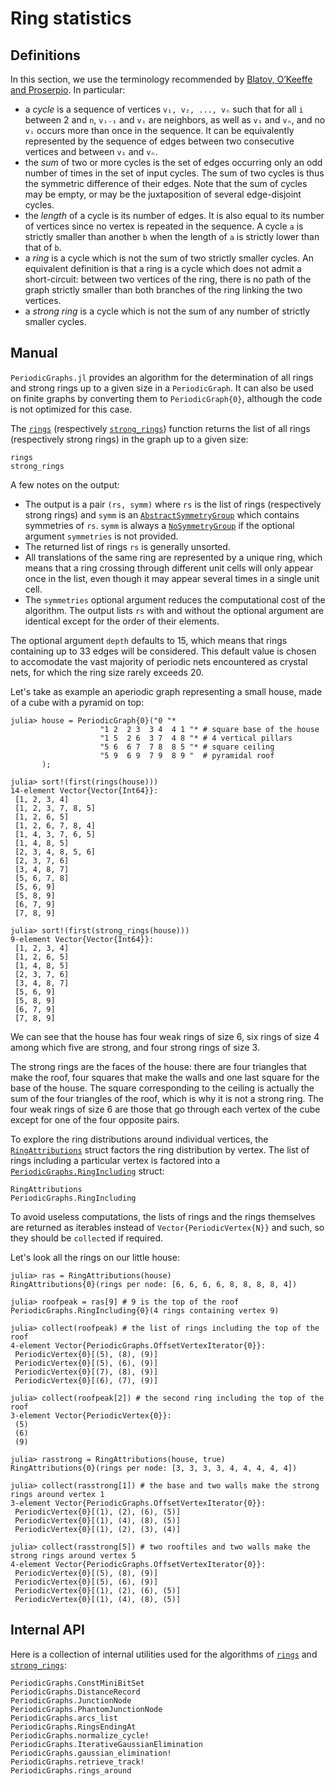 # Ring statistics

## Definitions

In this section, we use the terminology recommended by
[Blatov, O’Keeffe and Proserpio](https://doi.org/10.1016/j.jssc.2005.06.011).
In particular:
- a *cycle* is a sequence of vertices `v₁, v₂, ..., vₙ` such that for all `i` between 2 and
  `n`, `vᵢ₋₁` and `vᵢ` are neighbors, as well as `v₁` and `vₙ`, and no `vᵢ` occurs more
  than once in the sequence. It can be equivalently represented by the sequence of edges
  between two consecutive vertices and between `v₁` and `vₙ`.
- the *sum* of two or more cycles is the set of edges occurring only an odd number of times
  in the set of input cycles. The sum of two cycles is thus the symmetric difference of
  their edges. Note that the sum of cycles may be empty, or may be the juxtaposition of
  several edge-disjoint cycles.
- the *length* of a cycle is its number of edges. It is also equal to its number of
  vertices since no vertex is repeated in the sequence. A cycle `a` is strictly smaller
  than another `b` when the length of `a` is strictly lower than that of `b`.
- a *ring* is a cycle which is not the sum of two strictly smaller cycles. An equivalent
  definition is that a ring is a cycle which does not admit a short-circuit: between two
  vertices of the ring, there is no path of the graph strictly smaller than both branches
  of the ring linking the two vertices.
- a *strong ring* is a cycle which is not the sum of any number of strictly smaller cycles.

## Manual

`PeriodicGraphs.jl` provides an algorithm for the determination of all rings and strong
rings up to a given size in a `PeriodicGraph`.
It can also be used on finite graphs by converting them to `PeriodicGraph{0}`, although the
code is not optimized for this case.

The [`rings`](@ref) (respectively [`strong_rings`](@ref)) function returns the list of all
rings (respectively strong rings) in the graph up to a given size:

```@docs
rings
strong_rings
```

A few notes on the output:
- The output is a pair `(rs, symm)` where `rs` is the list of rings (respectively strong
  rings) and `symm` is an [`AbstractSymmetryGroup`](@ref) which contains symmetries of `rs`.
  `symm` is always a [`NoSymmetryGroup`](@ref) if the optional argument `symmetries` is not
  provided.
- The returned list of rings `rs` is generally unsorted.
- All translations of the same ring are represented by a unique ring, which means that a
  ring crossing through different unit cells will only appear once in the list, even though
  it may appear several times in a single unit cell.
- The `symmetries` optional argument reduces the computational cost of the algorithm.
  The output lists `rs` with and without the optional argument are identical except for the
  order of their elements.

The optional argument `depth` defaults to 15, which means that rings containing up to 33
edges will be considered. This default value is chosen to accomodate the vast majority of
periodic nets encountered as crystal nets, for which the ring size rarely exceeds 20.

Let's take as example an aperiodic graph representing a small house, made of a cube with
a pyramid on top:

```jldoctest house; setup=:(using PeriodicGraphs, Graphs)
julia> house = PeriodicGraph{0}("0 "*
                    "1 2  2 3  3 4  4 1 "* # square base of the house
                    "1 5  2 6  3 7  4 8 "* # 4 vertical pillars
                    "5 6  6 7  7 8  8 5 "* # square ceiling
                    "5 9  6 9  7 9  8 9 "  # pyramidal roof
       );

julia> sort!(first(rings(house)))
14-element Vector{Vector{Int64}}:
 [1, 2, 3, 4]
 [1, 2, 3, 7, 8, 5]
 [1, 2, 6, 5]
 [1, 2, 6, 7, 8, 4]
 [1, 4, 3, 7, 6, 5]
 [1, 4, 8, 5]
 [2, 3, 4, 8, 5, 6]
 [2, 3, 7, 6]
 [3, 4, 8, 7]
 [5, 6, 7, 8]
 [5, 6, 9]
 [5, 8, 9]
 [6, 7, 9]
 [7, 8, 9]

julia> sort!(first(strong_rings(house)))
9-element Vector{Vector{Int64}}:
 [1, 2, 3, 4]
 [1, 2, 6, 5]
 [1, 4, 8, 5]
 [2, 3, 7, 6]
 [3, 4, 8, 7]
 [5, 6, 9]
 [5, 8, 9]
 [6, 7, 9]
 [7, 8, 9]
```

We can see that the house has four weak rings of size 6, six rings of size 4 among
which five are strong, and four strong rings of size 3.

The strong rings are the faces of the house: there are four triangles that make the roof,
four squares that make the walls and one last square for the base of the house. The square
corresponding to the ceiling is actually the sum of the four triangles of the roof, which
is why it is not a strong ring. The four weak rings of size 6 are those that go through
each vertex of the cube except for one of the four opposite pairs.

To explore the ring distributions around individual vertices, the [`RingAttributions`](@ref)
struct factors the ring distribution by vertex. The list of rings including a particular
vertex is factored into a [`PeriodicGraphs.RingIncluding`](@ref) struct:

```@docs
RingAttributions
PeriodicGraphs.RingIncluding
```

To avoid useless computations, the lists of rings and the rings themselves are returned as
iterables instead of `Vector{PeriodicVertex{N}}` and such, so they should be `collect`ed
if required.

Let's look all the rings on our little house:

```jldoctest house
julia> ras = RingAttributions(house)
RingAttributions{0}(rings per node: [6, 6, 6, 6, 8, 8, 8, 8, 4])

julia> roofpeak = ras[9] # 9 is the top of the roof
PeriodicGraphs.RingIncluding{0}(4 rings containing vertex 9)

julia> collect(roofpeak) # the list of rings including the top of the roof
4-element Vector{PeriodicGraphs.OffsetVertexIterator{0}}:
 PeriodicVertex{0}[(5), (8), (9)]
 PeriodicVertex{0}[(5), (6), (9)]
 PeriodicVertex{0}[(7), (8), (9)]
 PeriodicVertex{0}[(6), (7), (9)]

julia> collect(roofpeak[2]) # the second ring including the top of the roof
3-element Vector{PeriodicVertex{0}}:
 (5)
 (6)
 (9)

julia> rasstrong = RingAttributions(house, true)
RingAttributions{0}(rings per node: [3, 3, 3, 3, 4, 4, 4, 4, 4])

julia> collect(rasstrong[1]) # the base and two walls make the strong rings around vertex 1
3-element Vector{PeriodicGraphs.OffsetVertexIterator{0}}:
 PeriodicVertex{0}[(1), (2), (6), (5)]
 PeriodicVertex{0}[(1), (4), (8), (5)]
 PeriodicVertex{0}[(1), (2), (3), (4)]

julia> collect(rasstrong[5]) # two rooftiles and two walls make the strong rings around vertex 5
4-element Vector{PeriodicGraphs.OffsetVertexIterator{0}}:
 PeriodicVertex{0}[(5), (8), (9)]
 PeriodicVertex{0}[(5), (6), (9)]
 PeriodicVertex{0}[(1), (2), (6), (5)]
 PeriodicVertex{0}[(1), (4), (8), (5)]
```

## Internal API

Here is a collection of internal utilities used for the algorithms of [`rings`](@ref) and
[`strong_rings`](@ref):

```@docs
PeriodicGraphs.ConstMiniBitSet
PeriodicGraphs.DistanceRecord
PeriodicGraphs.JunctionNode
PeriodicGraphs.PhantomJunctionNode
PeriodicGraphs.arcs_list
PeriodicGraphs.RingsEndingAt
PeriodicGraphs.normalize_cycle!
PeriodicGraphs.IterativeGaussianElimination
PeriodicGraphs.gaussian_elimination!
PeriodicGraphs.retrieve_track!
PeriodicGraphs.rings_around
```
